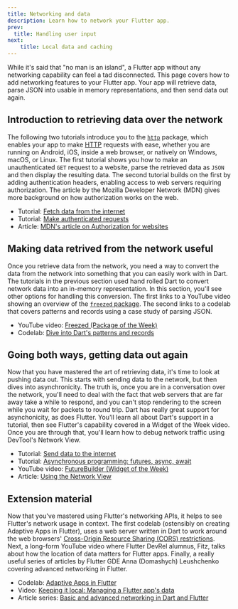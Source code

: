 ```yaml
---
title: Networking and data
description: Learn how to network your Flutter app.
prev:
  title: Handling user input
next:
    title: Local data and caching
---
```


While it's said that "no man is an island",
a Flutter app without any networking capability can feel a tad disconnected.
This page covers how to add networking features to your Flutter app.
Your app will retrieve data, parse JSON into usable in memory representations,
and then send data out again.

## Introduction to retrieving data over the network

The following two tutorials introduce you to the
[`http`][] package, which enables your app to make
[HTTP][] requests with ease, whether you are running on Android,
iOS, inside a web browser, or natively on Windows, macOS, or Linux. 
The first tutorial shows you how to make an unauthenticated `GET` request
to a website, parse the retrieved data as `JSON` and then display the resulting data.
The second tutorial builds on the first by adding authentication headers,
enabling access to web servers requiring authorization.
The article by the Mozilla Developer Network (MDN)
gives more background on how authorization works on the web.

* Tutorial: [Fetch data from the internet][]
* Tutorial: [Make authenticated requests][]
* Article: [MDN's article on Authorization for websites][]

## Making data retrived from the network useful

Once you retrieve data from the network,
you need a way to convert the data from the network
into something that you can easily work with in Dart.
The tutorials in the previous section used hand rolled Dart
to convert network data into an in-memory representation. 
In this section, you'll see other options for handling this conversion.
The first links to a YouTube video showing an overview of the [`freezed` package][]. 
The second links to a codelab that covers patterns and records
using a case study of parsing JSON. 

* YouTube video: [Freezed (Package of the Week)][]
* Codelab: [Dive into Dart's patterns and records][]

## Going both ways, getting data out again

Now that you have mastered the art of retrieving data, it's time to look at pushing data out.
This starts with sending data to the network, but then dives into asynchronicity.
The truth is, once you are in a conversation over the network, you'll need to deal with the fact that web servers that are far away take a while to respond, and you can't stop rendering to the screen while you wait for packets to round trip.
Dart has really great support for asynchonicity, as does Flutter.
You'll learn all about Dart's support in a tutorial, then see Flutter's capability covered in a Widget of the Week video.
Once you are through that, you'll learn how to debug network traffic using DevTool's Network View.


* Tutorial: [Send data to the internet][]
* Tutorial: [Asynchronous programming: futures, async, await][]
* YouTube video: [FutureBuilder (Widget of the Week)][]
* Article: [Using the Network View][]

## Extension material

Now that you've mastered using Flutter's networking APIs,
it helps to see Flutter's network usage in context.
The first codelab (ostensibly on creating Adaptive Apps in Flutter),
uses a web server written in Dart to work around the web browsers'
[Cross-Origin Resource Sharing (CORS) restrictions][].
Next, a long-form YouTube video where Flutter DevRel alumnus,
Fitz, talks about how the location of data matters for Flutter apps.
Finally, a really useful series of articles by Flutter GDE
Anna (Domashych) Leushchenko covering advanced networking in Flutter.

* Codelab: [Adaptive Apps in Flutter][]
* Video: [Keeping it local: Managing a Flutter app's data][]
* Article series: [Basic and advanced networking in Dart and Flutter][]


[Adaptive Apps in Flutter]: {{site.codelabs}}/codelabs/flutter-adaptive-app
[Asynchronous programming: futures, async, await]: {{site.dart-site}}/codelabs/async-await
[Basic and advanced networking in Dart and Flutter]: {{site.medium}}/tide-engineering-team/basic-and-advanced-networking-in-dart-and-flutter-the-tide-way-part-0-introduction-33ac040a4a1c
[Cross-Origin Resource Sharing (CORS) restrictions]: https://developer.mozilla.org/en-US/docs/Web/HTTP/CORS
[Dive into Dart's patterns and records]: {{site.codelabs}}/codelabs/dart-patterns-records
[Fetch data from the internet]: {{site.url}}/cookbook/networking/fetch-data
[Freezed (Package of the Week)]: {{site.youtube-site}}/watch?v=RaThk0fiphA
[`freezed` package]: {{site.pub-pkg}}/freezed
[FutureBuilder (Widget of the Week)]: {{site.youtube-site}}/watch?v=zEdw_1B7JHY
[`http`]: {{site.pub-pkg}}/http
[HTTP]: https://developer.mozilla.org/en-US/docs/Web/HTTP/Overview
[Keeping it local: Managing a Flutter app's data]: {{site.youtube-site}}/watch?v=uCbHxLA9t9E
[Make authenticated requests]: {{site.url}/cookbook/networking/authenticated-requests
[MDN's article on Authorization for websites]: https://developer.mozilla.org/en-US/docs/Web/HTTP/Headers/Authorization
[Using the Network View]: https://docs.flutter.dev/tools/devtools/network
[Send data to the internet]: https://docs.flutter.dev/cookbook/networking/send-data